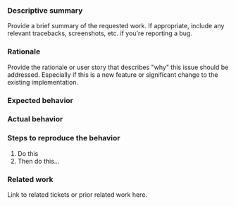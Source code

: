 ### Descriptive summary

Provide a brief summary of the requested work. If appropriate, include any relevant tracebacks, screenshots, etc. if you're reporting a bug.

### Rationale

Provide the rationale or user story that describes "why" this issue should be addressed. Especially if this is a new feature or significant change to the existing implementation.

### Expected behavior

### Actual behavior

### Steps to reproduce the behavior

1. Do this
1. Then do this...

### Related work

Link to related tickets or prior related work here.
